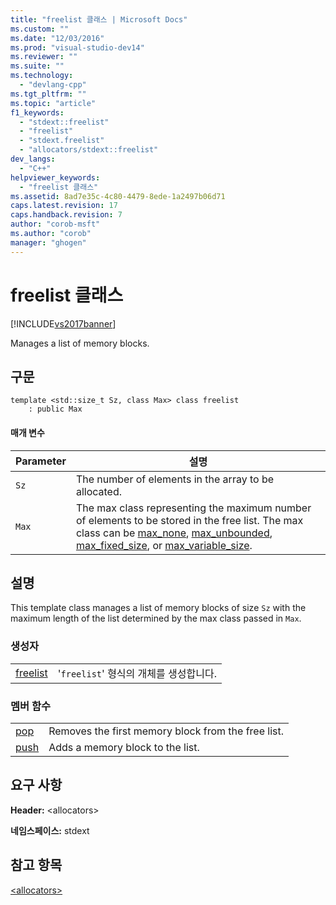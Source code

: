 ```yaml
---
title: "freelist 클래스 | Microsoft Docs"
ms.custom: ""
ms.date: "12/03/2016"
ms.prod: "visual-studio-dev14"
ms.reviewer: ""
ms.suite: ""
ms.technology: 
  - "devlang-cpp"
ms.tgt_pltfrm: ""
ms.topic: "article"
f1_keywords: 
  - "stdext::freelist"
  - "freelist"
  - "stdext.freelist"
  - "allocators/stdext::freelist"
dev_langs: 
  - "C++"
helpviewer_keywords: 
  - "freelist 클래스"
ms.assetid: 8ad7e35c-4c80-4479-8ede-1a2497b06d71
caps.latest.revision: 17
caps.handback.revision: 7
author: "corob-msft"
ms.author: "corob"
manager: "ghogen"
---
```

# freelist 클래스
[!INCLUDE[vs2017banner](../assembler/inline/includes/vs2017banner.md)]

Manages a list of memory blocks.  
  
## 구문  
  
```  
template <std::size_t Sz, class Max> class freelist  
    : public Max  
```  
  
#### 매개 변수  
  
|Parameter|설명|  
|---------------|--------|  
|`Sz`|The number of elements in the array to be allocated.|  
|`Max`|The max class representing the maximum number of elements to be stored in the free list.  The max class can be [max\_none](../standard-library/max-none-class.md), [max\_unbounded](../standard-library/max-unbounded-class.md), [max\_fixed\_size](../standard-library/max-fixed-size-class.md), or [max\_variable\_size](../standard-library/max-variable-size-class.md).|  
  
## 설명  
 This template class manages a list of memory blocks of size `Sz` with the maximum length of the list determined by the max class passed in `Max`.  
  
### 생성자  
  
|||  
|-|-|  
|[freelist](../Topic/freelist::freelist.md)|'`freelist`' 형식의 개체를 생성합니다.|  
  
### 멤버 함수  
  
|||  
|-|-|  
|[pop](../Topic/freelist::pop.md)|Removes the first memory block from the free list.|  
|[push](../Topic/freelist::push.md)|Adds a memory block to the list.|  
  
## 요구 사항  
 **Header:** \<allocators\>  
  
 **네임스페이스:** stdext  
  
## 참고 항목  
 [\<allocators\>](../standard-library/allocators-header.md)